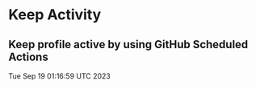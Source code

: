 # Keep Activity 
Keep profile active by using GitHub Scheduled Actions
--- 
Tue Sep 19 01:16:59 UTC 2023